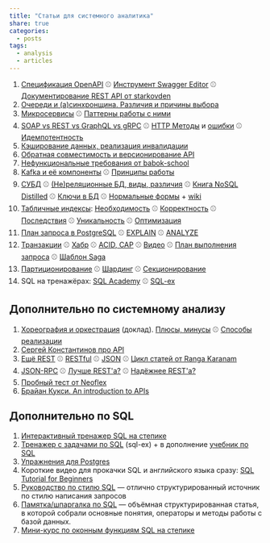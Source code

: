 ```yaml
---
title: "Статьи для системного аналитика"
share: true
categories:
  - posts
tags:
  - analysis
  - articles
---
```


1. [Спецификация OpenAPI](https://swagger.io/specification/) ⚾ [Инструмент Swagger Editor](https://swagger.io/tools/swagger-editor/) ⚾ [Документирование REST API от starkovden](https://starkovden.github.io/introduction-openapi-and-swagger.html)
4. [Очереди и (а)синхронщина. Различия и причины выбора](https://mcs.mail.ru/blog/zachem-nuzhny-ocheredi-soobshcheniy-v-mikroservisnoy-arkhitekture)
5. [Микросервисы](https://microservices.io/patterns/index.html) ⚾ [Паттерны работы с ними](https://mcs.mail.ru/blog/26-osnovnyh-patternov-mikroservisnoj-razrabotki)
6. [SOAP vs REST vs GraphQL vs gRPC](https://levelup.gitconnected.com/comparing-api-architectural-styles-soap-vs-rest-vs-graphql-vs-rpc-84a3720adefa) ⚾ [HTTP Методы](https://tproger.ru/articles/osnovy-rest-teorija-i-praktika/) и [ошибки](https://ru.wikipedia.org/wiki/Список_кодов_состояния_HTTP) ⚾ [Идемпотентность](https://cloud.yandex.ru/docs/api-design-guide/concepts/idempotency)
7. [Кэширование данных, реализация инвалидации](https://highload.today/keshirovanie-dannykh/)
8. [Обратная совместимость и версионирование API](https://github.com/DoctorLines/translate_build_api/blob/master/13.api_versioning.md)
9. [Нефункциональные требования от babok-school](https://babok-school.ru/blogs/what-is-non-functional-requirement-and-how-to-specify-it/)
10. [Kafka и её компоненты](https://selectel.ru/blog/apache-kafka/) ⚾ [Принципы работы](https://habr.com/ru/company/southbridge/blog/550934/)
11. [СУБД](https://proglib.io/p/11-tipov-sovremennyh-baz-dannyh-kratkie-opisaniya-shemy-i-primery-bd-2020-01-07) ⚾ [(Не)реляционные БД, виды, различия](https://skillbox.ru/media/code/sql_i_nosql_in_i_yan_v_mire_baz_dannykh/) ⚾ [Книга NoSQL Distilled](https://martinfowler.com/books/nosql.html) ⚾ [Ключи в БД](https://www.bestprog.net/ru/2017/10/02/relational-databases-the-concept-of-a-key-types-of-keys-relations-master-table-and-detail-table_ru/) ⚾ [Нормальные формы](https://habr.com/ru/post/254773/) + [wiki](https://ru.wikipedia.org/wiki/Нормальная_форма)
12. [Табличные индексы](https://postgrespro.ru/docs/postgresql/14/indexes-types): [Необходимость](https://im-cloud.ru/blog/chto-takoe-indeksy-bazy-dannyh-dlja-nachinajushhih/) ⚾ [Корректность](https://habr.com/ru/company/tensor/blog/659889/) ⚾ [Последствия](https://tproger.ru/articles/indeksy-v-postgresql/) ⚾ [Уникальность](https://postgrespro.ru/docs/postgresql/13/indexes-unique) ⚾ [Оптимизация](https://sql-ex.ru/blogs/?/Proektirovanie_indeksa_v_bazah_dannyh_i_optimizaciJa_nekotorye_rekomendacii.html)
13. [План запроса в PostgreSQL](https://sql-ex.ru/blogs/?/AnatomiJa_plana_zaprosa_v_PostgreSQL.html) ⚾ [EXPLAIN](https://postgrespro.ru/docs/postgresql/14/sql-explain) ⚾ [ANALYZE](https://postgrespro.ru/docs/postgresql/14/sql-analyze)
14. [Транзакции](https://www.flenov.info/books/read/free-sql-book/116) ⚾ [Хабр](https://habr.com/ru/post/537594/) ⚾ [ACID, CAP](https://gb.ru/posts/acid_cap_transactions) ⚾ [Видео](https://youtu.be/gRUhFp8DhLM) ⚾ [План выполнения запроса](https://ru.wikipedia.org/wiki/План_выполнения_запроса) ⚾ [Шаблон Saga](https://learn.microsoft.com/ru-ru/azure/architecture/reference-architectures/saga/saga)
15. [Партиционирование](https://web-creator.ru/articles/partitioning_replication_sharding) ⚾ [Шардинг](https://highload.today/sharding-i-replikatsiya/) ⚾ [Секционирование](https://postgrespro.ru/docs/postgresql/14/ddl-partitioning)
16. SQL на тренажёрах: [SQL Academy](https://sql-academy.org/ru/sandbox) ⚾ [SQL-ex](https://www.sql-ex.ru/learn_exercises.php)

## Дополнительно по системному анализу
1. [Хореография и оркестрация](https://www.youtube.com/watch?v=2w8BCV28T9k) (доклад). [Плюсы, минусы](https://bool.dev/blog/detail/pattern-choreography) ⚾ [Способы реализации](https://developers.redhat.com/articles/2021/09/21/distributed-transaction-patterns-microservices-compared#)
2. [Сергей Константинов про API](https://twirl.github.io/The-API-Book/API.ru.html)
3. [Ещё REST](https://wp-kama.ru/handbook/rest/basic#routes-endpoints) ⚾ [RESTful](https://restfulapi.net/) ⚾ [JSON](https://habr.com/ru/post/554274/) ⚾ [Цикл статей от Ranga Karanam](https://habr.com/ru/post/483202/)
4. [JSON-RPC](https://www.jsonrpc.org/) ⚾ [Лучше REST'а?](https://habr.com/ru/post/441854/) ⚾ [Надёжнее REST'а?](https://habr.com/ru/post/476576/)
5. [Пробный тест от Neoflex](https://forms.gle/KwRxFu5KGmcUEEKD7)
6. [Брайан Кукси. An introduction to APIs](https://zapier.com/learn/apis/)

## Дополнительно по SQL
1. [Интерактивный тренажер SQL на степике](https://stepik.org/course/63054/syllabus)
2. [Тренажер с задачами по SQL](https://sql-ex.ru/learn_exercises.php) (sql-ex) + в дополнение [учебник по SQL](http://www.sql-tutorial.ru/ru)
3. [Упражнения для Postgres](https://pgexercises.com/questions/basic/)
4. Короткие видео для прокачки SQL и английского языка сразу: [SQL Tutorial for Beginners](https://www.youtube.com/watch?v=xV9xjzlthHk&list=PLlRtt3cDxl4VHPMJrdzldbf41GRR619gj)
5. [Руководство по стилю SQL](https://www.sqlstyle.guide/ru/) — отлично структурированный источник по стилю написания запросов
6. [Памятка/шпаргалка по SQL](https://habr.com/ru/post/564390/) — объёмная структурированная статья, в которой собрали основные понятия, операторы и методы работы с базой данных.
7. [Мини-курс по оконным функциям SQL на степике](https://stepik.org/course/95367/syllabus)
